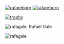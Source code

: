 <p align="left">
   <a href="https://t.me/rafareborn" target="blank"><img align="center" src="https://img.shields.io/badge/Telegram-2CA5E0?style=for-the-badge&logo=telegram&logoColor=white" alt="rafareborn" /></a>
   <a href="mailto: rafagale@protonmail.com" target="blank"><img align="center" src="https://img.shields.io/badge/ProtonMail-8B89CC?style=for-the-badge&logo=protonmail&logoColor=white" alt="rafareborn" /></a>
</p>

[![trophy](https://github-profile-trophy.vercel.app/?username=riaevangelist&theme=onedark&column=5)](https://github.com/ryo-ma/github-profile-trophy)

![rafagale, Rafael Gale](https://github-readme-stats.vercel.app/api?username=rafagale&show_icons=true&theme=radical&hide=issues&include_all_commits=true)

<p align="left"> <img src="https://komarev.com/ghpvc/?username=rafagale&label=Profile%20views&color=0e75b6&style=flat" alt="rafagale" /> </p>
